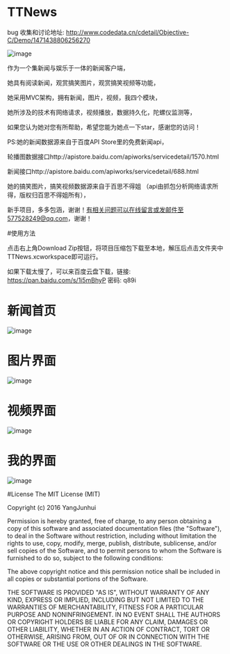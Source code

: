 # TTNews

bug 收集和讨论地址:   http://www.codedata.cn/cdetail/Objective-C/Demo/1471438806256270


![image](https://github.com/577528249/TTNews/blob/master/introductionimages/1234.gif)


作为一个集新闻与娱乐于一体的新闻客户端，


她具有阅读新闻，观赏搞笑图片，观赏搞笑视频等功能，	


她采用MVC架构，拥有新闻，图片，视频，我四个模块，


她所涉及的技术有网络请求，视频播放，数据持久化，陀螺仪监测等，


如果您认为她对您有所帮助，希望您能为她点一下star，感谢您的访问！


PS:她的新闻数据源来自于百度API Store里的免费新闻api，

轮播图数据接口http://apistore.baidu.com/apiworks/servicedetail/1570.html


新闻接口http://apistore.baidu.com/apiworks/servicedetail/688.html



她的搞笑图片，搞笑视频数据源来自于百思不得姐
（api由抓包分析网络请求所得，版权归百思不得姐所有），


新手项目，多多包涵，谢谢！有相关问题可以在线留言或发邮件至577528249@qq.com，谢谢！


#使用方法


点击右上角Download Zip按钮，将项目压缩包下载至本地，解压后点击文件夹中TTNews.xcworkspace即可运行。


如果下载太慢了，可以来百度云盘下载，链接: https://pan.baidu.com/s/1i5mBhyP 密码: q89i


# 新闻首页


![image](https://github.com/577528249/TTNews/blob/master/introductionimages/IMG_0345.PNG)
















# 图片界面


![image](https://github.com/577528249/TTNews/blob/master/introductionimages/IMG_0346.PNG)















# 视频界面


![image](https://github.com/577528249/TTNews/blob/master/introductionimages/IMG_0347.PNG)











# 我的界面

![image](https://github.com/577528249/TTNews/blob/master/introductionimages/IMG_0349.PNG)




#License
The MIT License (MIT)

Copyright (c) 2016 YangJunhui

Permission is hereby granted, free of charge, to any person obtaining a copy of this software and associated documentation files (the "Software"), to deal in the Software without restriction, including without limitation the rights to use, copy, modify, merge, publish, distribute, sublicense, and/or sell copies of the Software, and to permit persons to whom the Software is furnished to do so, subject to the following conditions:

The above copyright notice and this permission notice shall be included in all copies or substantial portions of the Software.

THE SOFTWARE IS PROVIDED "AS IS", WITHOUT WARRANTY OF ANY KIND, EXPRESS OR IMPLIED, INCLUDING BUT NOT LIMITED TO THE WARRANTIES OF MERCHANTABILITY, FITNESS FOR A PARTICULAR PURPOSE AND NONINFRINGEMENT. IN NO EVENT SHALL THE AUTHORS OR COPYRIGHT HOLDERS BE LIABLE FOR ANY CLAIM, DAMAGES OR OTHER LIABILITY, WHETHER IN AN ACTION OF CONTRACT, TORT OR OTHERWISE, ARISING FROM, OUT OF OR IN CONNECTION WITH THE SOFTWARE OR THE USE OR OTHER DEALINGS IN THE SOFTWARE.
